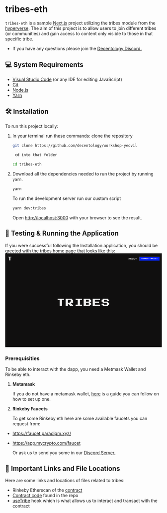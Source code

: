 

# tribes-eth

`tribes-eth` is a sample [Next.js](https://nextjs.org/) project utilizing the tribes module from the [hyperverse](https://www.decentology.com/hyperverse). The aim of this project is to allow users to join different tribes (or communities) and gain access to content only visible to those in that specific tribe.

- If you have any questions please join the [Decentology Discord.](http://discord.gg/decentology)


## 💻 System Requirements
- [Visual Studio Code](https://code.visualstudio.com/download) (or any IDE for editing JavaScript)
- [Git](https://git-scm.com/)
- [Node.js](https://nodejs.org/en/)
- [Yarn](https://classic.yarnpkg.com/en/docs/install#mac-stable)


## 🛠 Installation
To run this project locally:

1. In your terminal run these commands:
    clone the repository
    ```bash
    git clone https://github.com/decentology/workshop-yeovil
    ```
        cd into that folder
    ```bash
    cd tribes-eth 
    ```
    

2. Download all the dependencies needed to run the project by running `yarn`. 
    ```bash
    yarn
    ```
    To run the development server run our custom script 
    ```bash
    yarn dev:tribes
    ```
    

    Open [http://localhost:3000](http://localhost:3000/) with your browser to see the result. 


##  🏁 Testing & Running the Application
If you were successful following the Installation application, you should be greeted with the tribes home page that looks like this:
<img src="./apps/ethereum/tribes/public/tribes-home.png" alt="tribes"/>


### Prerequisities
To be able to interact with the dapp, you need a Metmask Wallet and Rinkeby eth.

1. **Metamask**

    If you do not have a metamask wallet, [here](https://www.surgewomen.io/learn-about-web3/set-up-metamask-wallet) is a guide you can follow on how to set up one.

2. **Rinkeby Faucets**
    
    To get some Rinkeby eth here are some available faucets you can request from:
- https://faucet.paradigm.xyz/
- https://app.mycrypto.com/faucet

    Or ask us to send you some in our [Discord Server.](http://discord.gg/decentology)

## 📌 Important Links and File Locations

Here are some links and locations of files related to tribes:

- Rinkeby Etherscan of the [contract](https://rinkeby.etherscan.io/address/0x410E22b393B3A90953c0677F2282E331580ed45b)
- [Contract code](https://github.com/decentology/workshop-yeovil/blob/workshop/yeovil/packages/hyperverse-ethereum-tribes/contracts/Tribes.sol) found in the repo
- [useTribe](https://github.com/decentology/workshop-yeovil/blob/workshop/yeovil/packages/hyperverse-ethereum-tribes/source/useTribes.ts) hook which is what allows us to interact and transact with the contract
